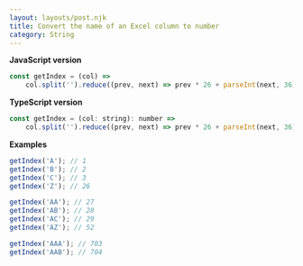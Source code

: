 ```yaml
---
layout: layouts/post.njk
title: Convert the name of an Excel column to number
category: String
---
```


**JavaScript version**

```js
const getIndex = (col) =>
	col.split('').reduce((prev, next) => prev * 26 + parseInt(next, 36) - 9, 0);
```

**TypeScript version**

```js
const getIndex = (col: string): number =>
	col.split('').reduce((prev, next) => prev * 26 + parseInt(next, 36) - 9, 0);
```

**Examples**

```js
getIndex('A'); // 1
getIndex('B'); // 2
getIndex('C'); // 3
getIndex('Z'); // 26

getIndex('AA'); // 27
getIndex('AB'); // 28
getIndex('AC'); // 29
getIndex('AZ'); // 52

getIndex('AAA'); // 703
getIndex('AAB'); // 704
```
